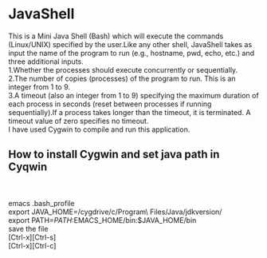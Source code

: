# JavaShell
This is a Mini Java Shell (Bash) which will execute the commands (Linux/UNIX) specified by the user.Like any other shell, JavaShell takes as input the name of the program to run (e.g., hostname, pwd, echo, etc.) and three additional inputs.
<br>1.Whether the processes should execute concurrently or sequentially.</br>
2.The number of copies (processes) of the program to run. This is an integer from 1 to 9.</br>
3.A timeout (also an integer from 1 to 9) specifying the maximum duration of each process in seconds (reset between processes if running sequentially).If a process takes longer than the timeout, it is terminated. A timeout value of zero specifies no timeout.
<br> I have used Cygwin to compile and run this application.
<br><h2>How to install Cygwin and set java path in Cyqwin</h2></br>
<br>emacs .bash_profile
<br>export JAVA_HOME=/cygdrive/c/Program\ Files/Java/jdkversion/
<br>export PATH=$PATH:$EMACS_HOME/bin:$JAVA_HOME/bin
<br> save the file
<br>[Ctrl-x][Ctrl-s] 
<br>[Ctrl-x][Ctrl-c]
